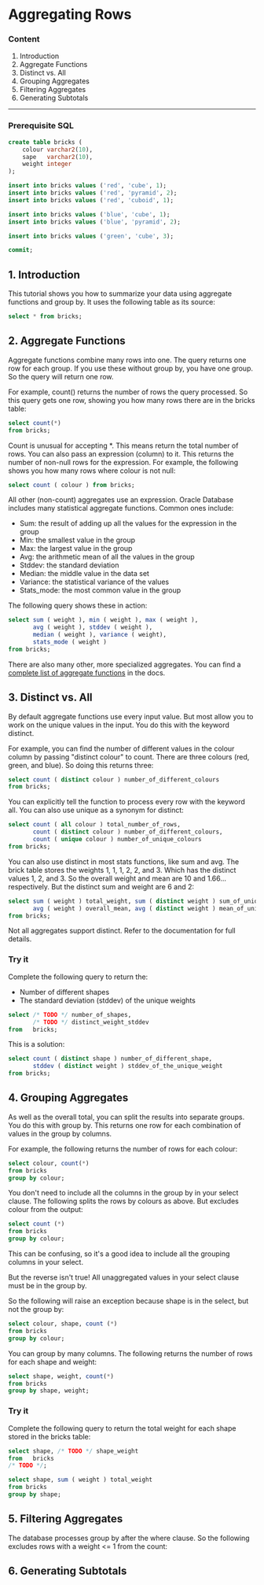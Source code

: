 # Aggregating Rows

### Content

1. Introduction
2. Aggregate Functions
3. Distinct vs. All
4. Grouping Aggregates
5. Filtering Aggregates
6. Generating Subtotals

-----------------------------------------------------------------------------------------------------------------------

### Prerequisite SQL

```sql
create table bricks (
    colour varchar2(10),
    sape   varchar2(10),
    weight integer
);

insert into bricks values ('red', 'cube', 1);
insert into bricks values ('red', 'pyramid', 2);
insert into bricks values ('red', 'cuboid', 1);

insert into bricks values ('blue', 'cube', 1);
insert into bricks values ('blue', 'pyramid', 2);

insert into bricks values ('green', 'cube', 3);

commit;
```

## 1. Introduction

This tutorial shows you how to summarize your data using aggregate functions and group by. It uses the following table as its source:

```sql
select * from bricks;
```

## 2. Aggregate Functions

Aggregate functions combine many rows into one. The query returns one row for each group. If you use these without group by, you have one group. So the query will return one row.

For example, count() returns the number of rows the query processed. So this query gets one row, showing you how many rows there are in the bricks table:

```sql
select count(*)
from bricks;
```

Count is unusual for accepting *. This means return the total number of rows. You can also pass an expression (column) to it. This returns the number of non-null rows for the expression. For example, the following shows you how many rows where colour is not null:

```sql
select count ( colour ) from bricks;
```

All other (non-count) aggregates use an expression. Oracle Database includes many statistical aggregate functions. Common ones include:

- Sum: the result of adding up all the values for the expression in the group
- Min: the smallest value in the group
- Max: the largest value in the group
- Avg: the arithmetic mean of all the values in the group
- Stddev: the standard deviation
- Median: the middle value in the data set
- Variance: the statistical variance of the values
- Stats_mode: the most common value in the group

The following query shows these in action:

```sql
select sum ( weight ), min ( weight ), max ( weight ),
       avg ( weight ), stddev ( weight ),
       median ( weight ), variance ( weight),
       stats_mode ( weight )
from bricks;
```

There are also many other, more specialized aggregates. You can find a [complete list of aggregate functions](https://docs.oracle.com/en/database/oracle/oracle-database/23/sqlrf/Aggregate-Functions.html#GUID-62BE676B-AF18-4E63-BD14-25206FEA0848) in the docs.

## 3. Distinct vs. All

By default aggregate functions use every input value. But most allow you to work on the unique values in the input. You do this with the keyword distinct.

For example, you can find the number of different values in the colour column by passing "distinct colour" to count. There are three colours (red, green, and blue). So doing this returns three:

```sql
select count ( distinct colour ) number_of_different_colours
from bricks;
```

You can explicitly tell the function to process every row with the keyword all. You can also use unique as a synonym for distinct:

```sql
select count ( all colour ) total_number_of_rows,
       count ( distinct colour ) number_of_different_colours,
       count ( unique colour ) number_of_unique_colours
from bricks;
```

You can also use distinct in most stats functions, like sum and avg. The brick table stores the weights 1, 1, 1, 2, 2, and 3. Which has the distinct values 1, 2, and 3. So the overall weight and mean are 10 and 1.66... respectively. But the distinct sum and weight are 6 and 2:

```sql
select sum ( weight ) total_weight, sum ( distinct weight ) sum_of_unique_weights,
       avg ( weight ) overall_mean, avg ( distinct weight ) mean_of_unique_weights
from bricks;
```

Not all aggregates support distinct. Refer to the documentation for full details.

### Try it
Complete the following query to return the:

- Number of different shapes
- The standard deviation (stddev) of the unique weights

```sql
select /* TODO */ number_of_shapes,
       /* TODO */ distinct_weight_stddev
from   bricks;
```

This is a solution:

```sql
select count ( distinct shape ) number_of_different_shape,
       stddev ( distinct weight ) stddev_of_the_unique_weight
from bricks;
```

## 4. Grouping Aggregates

As well as the overall total, you can split the results into separate groups. You do this with group by. This returns one row for each combination of values in the group by columns.

For example, the following returns the number of rows for each colour:

```sql
select colour, count(*)
from bricks
group by colour;
```
You don't need to include all the columns in the group by in your select clause. The following splits the rows by colours as above. But excludes colour from the output:

```sql
select count (*)
from bricks
group by colour;
```

This can be confusing, so it's a good idea to include all the grouping columns in your select.

But the reverse isn't true! All unaggregated values in your select clause must be in the group by.

So the following will raise an exception because shape is in the select, but not the group by:

```sql
select colour, shape, count (*)
from bricks
group by colour;
```

You can group by many columns. The following returns the number of rows for each shape and weight:

```sql
select shape, weight, count(*)
from bricks
group by shape, weight;
```

### Try it
Complete the following query to return the total weight for each shape stored in the bricks table:

```sql
select shape, /* TODO */ shape_weight
from   bricks
/* TODO */;
```

```sql
select shape, sum ( weight ) total_weight
from bricks
group by shape;
```

## 5. Filtering Aggregates

The database processes group by after the where clause. So the following excludes rows with a weight <= 1 from the count:



## 6. Generating Subtotals

```sql
```
